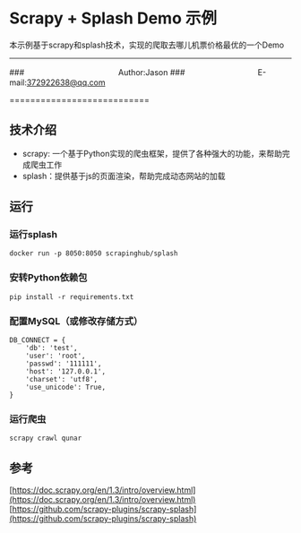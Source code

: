 

Scrapy + Splash Demo 示例
===========================


本示例基于scrapy和splash技术，实现的爬取去哪儿机票价格最优的一个Demo

****
###　　　　　　　　　　　　Author:Jason
###　　　　　　　　　 E-mail:372922638@qq.com

===========================

## 技术介绍
* scrapy: 一个基于Python实现的爬虫框架，提供了各种强大的功能，来帮助完成爬虫工作
* splash：提供基于js的页面渲染，帮助完成动态网站的加载

## 运行
### 运行splash

    docker run -p 8050:8050 scrapinghub/splash
### 安转Python依赖包

	pip install -r requirements.txt
	
### 配置MySQL（或修改存储方式）
	
	DB_CONNECT = {
   		'db': 'test',
   		'user': 'root',
   		'passwd': '111111',
   		'host': '127.0.0.1',
   		'charset': 'utf8',
   	 	'use_unicode': True,
	}	
	
### 运行爬虫

	scrapy crawl qunar	

## 参考
[https://doc.scrapy.org/en/1.3/intro/overview.html](https://doc.scrapy.org/en/1.3/intro/overview.html)
[https://github.com/scrapy-plugins/scrapy-splash](https://github.com/scrapy-plugins/scrapy-splash)